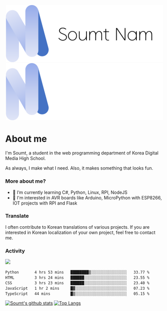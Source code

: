 <p align="center">
  <img src="https://github.com/soumt-r/soumt-r/blob/main/soumt.png?raw=true#gh-light-mode-only" style="width:500px">
  <img src="https://github.com/soumt-r/soumt-r/blob/main/soumt_dark.png?raw=true#gh-dark-mode-only" style="width:500px">
</p>

# About me

I'm Soumt, a student in the web programming department of Korea Digital Media High School.

As always, I make what I need. Also, it makes something that looks fun.

### More about me?
- 🌱 I’m currently learning C#, Python, Linux, RPI, NodeJS
- :pushpin: I'm interested in AVR boards like Arduino, MicroPython with ESP8266, IOT projects with RPI and Flask

### Translate
I often contribute to Korean translations of various projects. If you are interested in Korean localization of your own project, feel free to contact me.

### Activity
<img height="400" img src="https://wakatime.com/share/@soumt_r/0e4d0df5-374b-4c75-8ddb-57d54d739f69.svg"></img>

<!--START_SECTION:waka-->

```txt
Python       4 hrs 53 mins   ████████▒░░░░░░░░░░░░░░░░   33.77 %
HTML         3 hrs 24 mins   ██████░░░░░░░░░░░░░░░░░░░   23.55 %
CSS          3 hrs 23 mins   ██████░░░░░░░░░░░░░░░░░░░   23.40 %
JavaScript   1 hr 2 mins     █▓░░░░░░░░░░░░░░░░░░░░░░░   07.23 %
TypeScript   44 mins         █▒░░░░░░░░░░░░░░░░░░░░░░░   05.15 %
```

<!--END_SECTION:waka-->

[![Soumt's github stats](https://github-readme-stats.vercel.app/api?username=soumt-r)](https://github.com/anuraghazra/github-readme-stats)
[![Top Langs](https://github-readme-stats.vercel.app/api/top-langs/?username=soumt-r&layout=compact)](https://github.com/anuraghazra/github-readme-stats)

